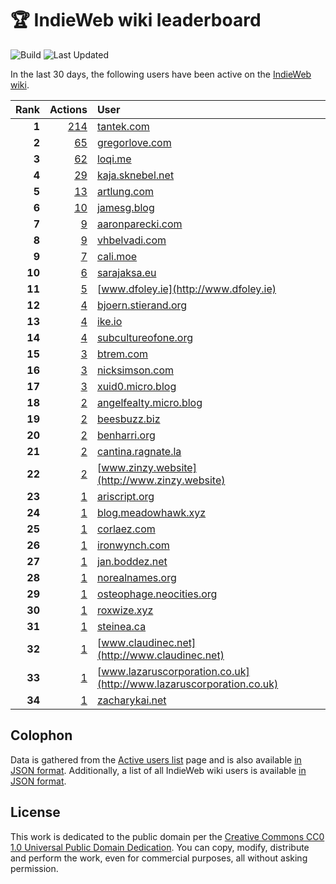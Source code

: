 # 🏆 IndieWeb wiki leaderboard

![Build](https://img.shields.io/github/actions/workflow/status/jgarber623/indieweb-wiki-leaderboard/build.yml?style=for-the-badge)
![Last Updated](https://img.shields.io/badge/last%20updated-16%20January%202025%20at%206:32:30%20UTC-ff5c01?style=for-the-badge)

In the last 30 days, the following users have been active on the [IndieWeb wiki](https://indieweb.org).

| Rank | Actions | User |
|-----:|--------:|:-----|
| **1** | [214](https://indieweb.org/Special:Contributions/Tantek.com) | [tantek.com](http://tantek.com) |
| **2** | [65](https://indieweb.org/Special:Contributions/Gregorlove.com) | [gregorlove.com](http://gregorlove.com) |
| **3** | [62](https://indieweb.org/Special:Contributions/Loqi.me) | [loqi.me](http://loqi.me) |
| **4** | [29](https://indieweb.org/Special:Contributions/Kaja.sknebel.net) | [kaja.sknebel.net](http://kaja.sknebel.net) |
| **5** | [13](https://indieweb.org/Special:Contributions/Artlung.com) | [artlung.com](http://artlung.com) |
| **6** | [10](https://indieweb.org/Special:Contributions/Jamesg.blog) | [jamesg.blog](http://jamesg.blog) |
| **7** | [9](https://indieweb.org/Special:Contributions/Aaronparecki.com) | [aaronparecki.com](http://aaronparecki.com) |
| **8** | [9](https://indieweb.org/Special:Contributions/Vhbelvadi.com) | [vhbelvadi.com](http://vhbelvadi.com) |
| **9** | [7](https://indieweb.org/Special:Contributions/Cali.moe) | [cali.moe](http://cali.moe) |
| **10** | [6](https://indieweb.org/Special:Contributions/Sarajaksa.eu) | [sarajaksa.eu](http://sarajaksa.eu) |
| **11** | [5](https://indieweb.org/Special:Contributions/Www.dfoley.ie) | [www.dfoley.ie](http://www.dfoley.ie) |
| **12** | [4](https://indieweb.org/Special:Contributions/Bjoern.stierand.org) | [bjoern.stierand.org](http://bjoern.stierand.org) |
| **13** | [4](https://indieweb.org/Special:Contributions/Ike.io) | [ike.io](http://ike.io) |
| **14** | [4](https://indieweb.org/Special:Contributions/Subcultureofone.org) | [subcultureofone.org](http://subcultureofone.org) |
| **15** | [3](https://indieweb.org/Special:Contributions/Btrem.com) | [btrem.com](http://btrem.com) |
| **16** | [3](https://indieweb.org/Special:Contributions/Nicksimson.com) | [nicksimson.com](http://nicksimson.com) |
| **17** | [3](https://indieweb.org/Special:Contributions/Xuid0.micro.blog) | [xuid0.micro.blog](http://xuid0.micro.blog) |
| **18** | [2](https://indieweb.org/Special:Contributions/Angelfealty.micro.blog) | [angelfealty.micro.blog](http://angelfealty.micro.blog) |
| **19** | [2](https://indieweb.org/Special:Contributions/Beesbuzz.biz) | [beesbuzz.biz](http://beesbuzz.biz) |
| **20** | [2](https://indieweb.org/Special:Contributions/Benharri.org) | [benharri.org](http://benharri.org) |
| **21** | [2](https://indieweb.org/Special:Contributions/Cantina.ragnate.la) | [cantina.ragnate.la](http://cantina.ragnate.la) |
| **22** | [2](https://indieweb.org/Special:Contributions/Www.zinzy.website) | [www.zinzy.website](http://www.zinzy.website) |
| **23** | [1](https://indieweb.org/Special:Contributions/Ariscript.org) | [ariscript.org](http://ariscript.org) |
| **24** | [1](https://indieweb.org/Special:Contributions/Blog.meadowhawk.xyz) | [blog.meadowhawk.xyz](http://blog.meadowhawk.xyz) |
| **25** | [1](https://indieweb.org/Special:Contributions/Corlaez.com) | [corlaez.com](http://corlaez.com) |
| **26** | [1](https://indieweb.org/Special:Contributions/Ironwynch.com) | [ironwynch.com](http://ironwynch.com) |
| **27** | [1](https://indieweb.org/Special:Contributions/Jan.boddez.net) | [jan.boddez.net](http://jan.boddez.net) |
| **28** | [1](https://indieweb.org/Special:Contributions/Norealnames.org) | [norealnames.org](http://norealnames.org) |
| **29** | [1](https://indieweb.org/Special:Contributions/Osteophage.neocities.org) | [osteophage.neocities.org](http://osteophage.neocities.org) |
| **30** | [1](https://indieweb.org/Special:Contributions/Roxwize.xyz) | [roxwize.xyz](http://roxwize.xyz) |
| **31** | [1](https://indieweb.org/Special:Contributions/Steinea.ca) | [steinea.ca](http://steinea.ca) |
| **32** | [1](https://indieweb.org/Special:Contributions/Www.claudinec.net) | [www.claudinec.net](http://www.claudinec.net) |
| **33** | [1](https://indieweb.org/Special:Contributions/Www.lazaruscorporation.co.uk) | [www.lazaruscorporation.co.uk](http://www.lazaruscorporation.co.uk) |
| **34** | [1](https://indieweb.org/Special:Contributions/Zacharykai.net) | [zacharykai.net](http://zacharykai.net) |


## Colophon

Data is gathered from the [Active users list](https://indieweb.org/Special:ActiveUsers) page and is also available [in JSON format](https://github.com/jgarber623/indieweb-wiki-leaderboard/blob/main/data/leaderboard.json). Additionally, a list of all IndieWeb wiki users is available [in JSON format](https://github.com/jgarber623/indieweb-wiki-leaderboard/blob/main/data/users.json).

## License

This work is dedicated to the public domain per the [Creative Commons CC0 1.0 Universal Public Domain Dedication](https://creativecommons.org/publicdomain/zero/1.0/). You can copy, modify, distribute and perform the work, even for commercial purposes, all without asking permission.
